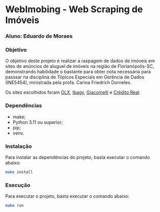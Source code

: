 # WebImobing - Web Scraping de Imóveis

### Aluno: Eduardo de Moraes

### Objetivo

O objetivo deste projeto é realizar a raspagem de dados de imóveis em sites de anúncios de 
aluguel de imóveis na região de Florianópolis-SC, demonstrando habilidade o bastante para 
obter nota necessária para passsar na disciplina de Tópicos Especiais em Gerência de Dados 
(INE5454), ministrada pela profa. Carina Friedrich Dorneles. 

Os sites escolhidos foram [OLX](https://www.olx.com.br/), 
[Ibagy](https://ibagy.com.br/), 
[Giacomelli](https://www.giacomelli.com.br/) e 
[Crédito Real](https://www.creditoreal.com.br/).


### Dependências

- make;
- Python 3.11 ou superior;
- pip;
- venv.

### Instalação

Para instalar as dependências do projeto, basta executar o comando abaixo:

```bash
make install
```

### Execução

Para executar o projeto, basta executar o comando abaixo:

```bash
make run
```

